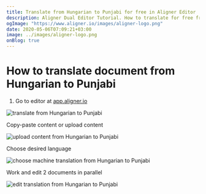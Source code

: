 ```yaml
---
title: Translate from Hungarian to Punjabi for free in Aligner Editor
description: Aligner Dual Editor Tutorial. How to translate for free from Hungarian to Punjabi. Aligner is multilingual document management platform. 
ogImage: "https://www.aligner.io/images/aligner-logo.png"
date: 2020-05-06T07:09:21+03:00
image: ../images/aligner-logo.png
onBlog: true
---
```


# How to translate document from Hungarian to Punjabi

1. Go to editor at [app.aligner.io](https://app.aligner.io "Aligner App web page")

![translate from Hungarian to Punjabi](../aligner-blank-editor.png "translate from Hungarian to Punjabi")

Copy-paste content or upload content

![upload content from Hungarian to Punjabi](../aligner-uploaded-document.png "upload content from Hungarian to Punjabi")

Choose desired language

![choose machine translation from Hungarian to Punjabi](../aligner-language-dropdown.png "choose machine translation from Hungarian to Punjabi")

Work and edit 2 documents in parallel

![edit translation from Hungarian to Punjabi](../aligner-double-sitded-editor.png "edit translation from Hungarian to Punjabi")

